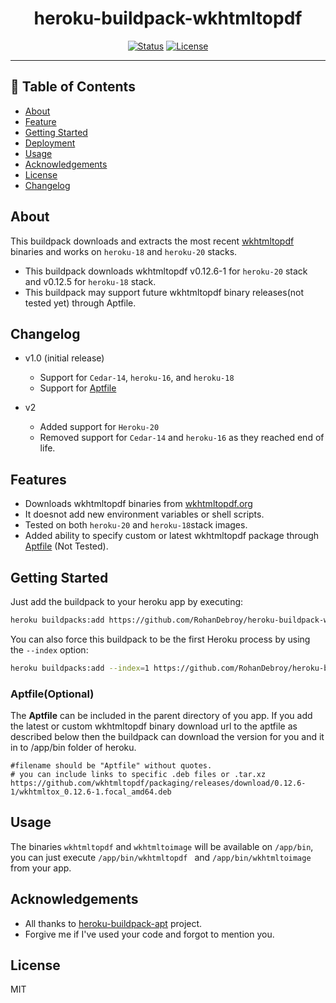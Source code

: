 <h1 align="center">heroku-buildpack-wkhtmltopdf</h3>

<div align="center">

[![Status](https://img.shields.io/badge/status-active-success.svg)]()
[![License](https://img.shields.io/badge/license-MIT-blue.svg)](/LICENSE)

</div>

---


## 📝 Table of Contents

- [About](#about)
- [Feature](#feature)
- [Getting Started](#getting_started)
- [Deployment](#deployment)
- [Usage](#usage)
- [Acknowledgements](#acknowledgement)
- [License](#license)
- [Changelog](#changelog)


##  About <a name = "about"></a>

This buildpack downloads and extracts the most recent
[wkhtmltopdf](https://wkhtmltopdf.org/) binaries and works on `heroku-18` and `heroku-20` stacks.

- This buildpack downloads wkhtmltopdf v0.12.6-1 for `heroku-20` stack and v0.12.5 for `heroku-18` stack.
- This buildpack may support future wkhtmltopdf binary releases(not tested yet) through Aptfile. 

## Changelog <a name = "changelog"></a>
- v1.0 (initial release)
  - Support for `Cedar-14`, `heroku-16`,  and `heroku-18`
  - Support for [Aptfile](#aptfile)

- v2
    - Added support for `Heroku-20`
    - Removed support for `Cedar-14` and `heroku-16` as they reached end of life.

## Features <a name = "feature"></a>
- Downloads wkhtmltopdf binaries from [wkhtmltopdf.org](http://wkhtmltopdf.org)
- It doesnot add new environment variables or shell scripts.
- Tested on both `heroku-20` and `heroku-18`stack images.
- Added ability to specify custom or latest wkhtmltopdf package through [Aptfile](#aptfile) (Not Tested).

## Getting Started <a name = "getting_started"></a>
Just add the buildpack to your heroku app by executing:

```bash
heroku buildpacks:add https://github.com/RohanDebroy/heroku-buildpack-wkhtmltopdf.git
```

You can also force this buildpack to be the first Heroku process by using the
`--index` option:

```bash
heroku buildpacks:add --index=1 https://github.com/RohanDebroy/heroku-buildpack-wkhtmltopdf.git
```
### Aptfile(Optional) <a name="aptfile"></a>
The <b>Aptfile</b> can be included in the parent directory of you app. If you add the latest or custom wkhtmltopdf binary download url to the aptfile as described below then the buildpack can download the version for you and it in to /app/bin folder of heroku.

    #filename should be "Aptfile" without quotes.
    # you can include links to specific .deb files or .tar.xz
    https://github.com/wkhtmltopdf/packaging/releases/download/0.12.6-1/wkhtmltox_0.12.6-1.focal_amd64.deb
    

## Usage <a name="usage"></a>

The binaries `wkhtmltopdf` and `wkhtmltoimage` will be available on `/app/bin`,
you can just execute `/app/bin/wkhtmltopdf ` and `/app/bin/wkhtmltoimage`  from your app.


## Acknowledgements <a name = "acknowledgement"></a>

- All thanks to [heroku-buildpack-apt](https://github.com/ddollar/heroku-buildpack-apt) project.
- Forgive me if I've used your code and forgot to mention you.

## License <a name="license"></a>
MIT
